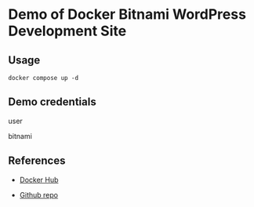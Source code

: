 # Demo of Docker Bitnami WordPress Development Site

## Usage

```
docker compose up -d
```
## Demo credentials

user

bitnami

## References

- [Docker Hub](https://hub.docker.com/r/bitnami/wordpress)

- [Github repo](https://github.com/Bitnami/bitnami-docker-wordpress)
